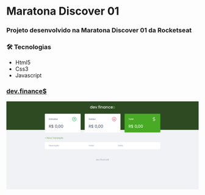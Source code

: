 # Maratona Discover 01
### Projeto desenvolvido na **Maratona Discover 01** da **Rocketseat**

### 🛠 Tecnologias
* Html5
* Css3
* Javascript

### [dev.finance$](https://geanbressan.github.io/maratona-discover-01/)
<img src="./assets/preview.png" alt="Preview do projeto">

